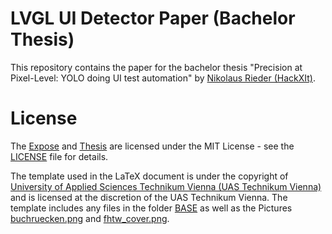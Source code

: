 # LVGL UI Detector Paper (Bachelor Thesis)

This repository contains the paper for the bachelor thesis "Precision at Pixel-Level: YOLO doing UI test automation" by [Nikolaus Rieder (HackXIt)](https://github.com/HackXIt).

# License

The [Expose](Expose.tex) and [Thesis](Thesis.tex) are licensed under the MIT License - see the [LICENSE](LICENSE) file for details.

The template used in the LaTeX document is under the copyright of [University of Applied Sciences Technikum Vienna (UAS Technikum Vienna)](https://www.technikum-wien.at/en/disclaimer/) and is licensed at the discretion of the UAS Technikum Vienna.
The template includes any files in the folder [BASE](BASE/) as well as the Pictures [buchruecken.png](BASE/buchruecken.png) and [fhtw_cover.png](BASE/fhtw_cover.png).